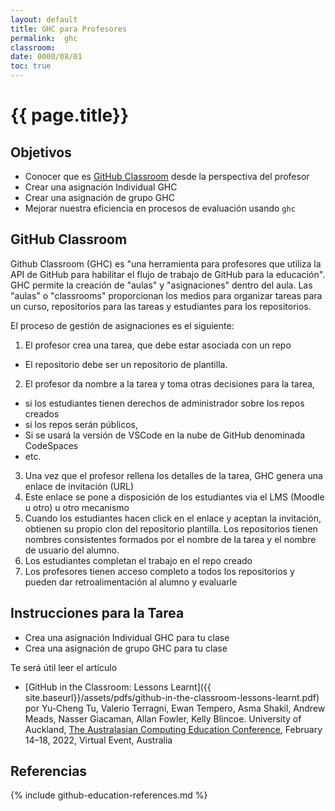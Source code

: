 ```yaml
---
layout: default
title: GHC para Profesores
permalink:  ghc
classroom: 
date: 0000/08/01
toc: true
---
```


# {{ page.title}}

## Objetivos

* Conocer que es [GitHub Classroom](https://classroom.github.com) desde la perspectiva del profesor 
* Crear una asignación Individual GHC
* Crear una asignación de grupo GHC
* Mejorar nuestra eficiencia en procesos de evaluación usando `ghc` 

## GitHub Classroom

Github Classroom (GHC) es "una herramienta para profesores que utiliza la API de GitHub para habilitar el flujo de trabajo de GitHub para la educación". GHC permite la creación de "aulas" y "asignaciones" dentro del aula. Las "aulas" o "classrooms" proporcionan los medios para organizar tareas para un curso, repositorios para las tareas y estudiantes para los repositorios.

El proceso de gestión de asignaciones es el siguiente:

1. El profesor crea una tarea, que debe estar asociada con un
repo
  * El repositorio debe ser un repositorio de plantilla. 
2. El profesor da nombre a la tarea y toma otras decisiones para
la tarea, 
  * si los estudiantes tienen derechos de administrador sobre los repos creados
  * si los repos serán públicos, 
  * Si se usará la versión de VSCode en la nube de GitHub denominada CodeSpaces
  * etc.
3. Una vez que el profesor rellena los detalles de la tarea, GHC genera una
enlace de invitación (URL)
4. Este enlace se pone a disposición de los estudiantes via el LMS (Moodle u otro) u otro mecanismo
5. Cuando los estudiantes hacen click en el enlace y aceptan la invitación, obtienen su propio clon del repositorio plantilla. Los repositorios tienen nombres consistentes formados por el nombre de la tarea y el nombre de usuario del alumno.
6. Los estudiantes completan el trabajo en el repo creado
7. Los profesores  tienen acceso completo a todos los repositorios y pueden dar retroalimentación al alumno y evaluarle


## Instrucciones para la Tarea

* Crea una asignación Individual GHC para tu clase
* Crea una asignación de grupo GHC para tu clase

Te será útil leer el artículo

* [GitHub in the Classroom: Lessons Learnt]({{ site.baseurl}}/assets/pdfs/github-in-the-classroom-lessons-learnt.pdf) por Yu-Cheng Tu, Valerio Terragni, Ewan Tempero, Asma Shakil,
Andrew Meads, Nasser Giacaman, Allan Fowler, Kelly Blincoe. University of Auckland, [The Australasian Computing Education Conference](https://aceconference.wordpress.com/previous-conferences/), February 14–18, 2022, Virtual Event, Australia


## Referencias

{% include github-education-references.md %}